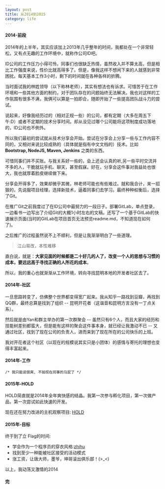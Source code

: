 ```yaml
---
layout: post
title: 从2014到2015
category: life
---
```



#### 2014-前段

2014年的上半年，其实应该加上2013年几乎整年的时间，我都处在一个非常轻松，又有点无趣的工作环境中，就称作公司ID吧。

ID公司的工作压力小得可怜，同事们也很缺乏热情，虽然收入并不算太高，但是相比工作强度来说，性价比就高得多了。但是，像我这样不想闲下来的人就感到非常困扰。每天基本工作3小时，剩下的时间就在各种各样的折腾。

当时面试我的林姓领导（以下称林老师），其实有想法也有诉求。可惜苦于在工作环境和一些其他方面的制约，对于团队存在的问题始终无法解决。我也对这样的工作氛围有很多不满，我俩可以算是一拍即合，随即开始了一些提高团队战斗力的尝试。

说起来，好像我经历过的（相对正规一些）的公司，都有定期（大多在周五下午:D）或者不定期的技术分享时间。却从没见过哪个公司能将这项制度成功落地的，ID公司也不例外。

所以我们最初的尝试就从技术分享会开始。尝试在分享会上分享一些与工作内容不同的，又相对来说比较成熟的（具体就是指有中文文档的）技术。比如 **Bootstrap, NodeJS, Maven, Jenkins** 之类的东西。

可惜同事们并不买账。与我关系好一些的，会上还会认真的听,另一些平时交流并不多的人，干脆就玩手机、聊天，甚至假寐。好在，分享会这件事对我益处也很大，我也就厚着脸皮继续做下来。

分享会开得多了，效果却微乎其微，林老师可能也有些难过。就和我合计，来一招狠的，先说服项目经理，选择新技术，逼着同事们去学习。最终种种权衡后，选择了Git。

在推广Git之前我度过了在ID公司中最努力的一段日子。部署GitLab，单点登录，一边看书一边写出了介绍Git的大概1小时左右的文稿。还写了一个基于GitLab的快速展示页面(当时的GitLab在项目首页无法预览readme.md，不知道现在如何了)。

之后推广的过程虽然说不上不顺利，但是让我渐渐明白了一些道理。

>江山易改，本性难移

直白说，就是：**大家见面的时候都是二十好几的人了，改变一个人的思想与习惯的成本，要远远高于寻找正确的人所花的成本**。

所以，我的重心也就渐渐从工作环境，转向寻找昆明本地的开发者社区去了。

#### 2014年-社区

一旦思路转变了，仿佛整个世界都变得宽广起来。我从知乎一路找到豆瓣，再找到QQ群，最终总算是找到了组织 -- 昆明开花者（这谐音和昆明方言没有一丁点关系）。

然后就是由Yan和群主举办的第一次群聚会 -- 虽然只有6个人，而且大家的经历和技能树差别都蛮大，但是能有这样的聚会这件事本身，就已经让我激动不已 -- 又通过社区，找到了现在公司的负责人，进而来到了现在所在的公司快乐的上班。

我对开花者这个社区（以现在的规模说其实只是小团体）的感情与寄托的理想也变得丰富起来。

#### 2014年-工作
~~~
/* 我只能说很爽, 不拍现在同事的马屁了 */
~~~

#### 2015年-HOLD

HOLD简直就是2014年全年爽快感的结晶。我第一次参与孵化项目，第一次做产品，第一次尝试如此快速的开发。

现在还在努力改进的主机观察项目: [HOLD](http://highwe.net/)

#### 2015年-目标

终于到了立 Flag的时间:

- 学会作为一个程序员的穿衣风格:[zhihu](http://www.zhihu.com/question/20250029)
- 找到至少一种能被社区接受的活动模式
- 涨工资，让唐大师，墨爷，坤哥滚出俱乐部！(>_<)

以上，我动荡又激情的2014

#### 完
